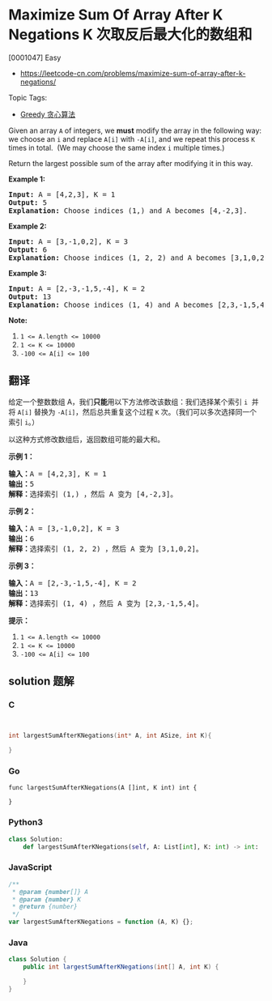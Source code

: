 # Maximize Sum Of Array After K Negations K 次取反后最大化的数组和

[0001047] Easy

- https://leetcode-cn.com/problems/maximize-sum-of-array-after-k-negations/

Topic Tags:

- [Greedy 贪心算法](https://leetcode-cn.com/tag/greedy/)

Given an array `A` of integers, we **must** modify the array in the following way: we choose an `i` and replace `A[i]` with `-A[i]`, and we repeat this process `K` times in total.  (We may choose the same index `i` multiple times.)

Return the largest possible sum of the array after modifying it in this way.

**Example 1:**

<pre><strong>Input: </strong>A = <span id="example-input-1-1">[4,2,3]</span>, K = <span id="example-input-1-2">1</span>
<strong>Output: </strong><span id="example-output-1">5
<strong>Explanation: </strong>Choose indices (1,) and A becomes [4,-2,3].</span>
</pre>

**Example 2:**

<pre><strong>Input: </strong>A = <span id="example-input-2-1">[3,-1,0,2]</span>, K = <span id="example-input-2-2">3</span>
<strong>Output: </strong>6
<span id="example-output-1"><strong>Explanation: </strong>Choose indices (1, 2, 2) and A becomes [3,1,0,2].</span>
</pre>

**Example 3:**

<pre><strong>Input: </strong>A = <span id="example-input-3-1">[2,-3,-1,5,-4]</span>, K = <span id="example-input-3-2">2</span>
<strong>Output: </strong><span id="example-output-3">13
</span><span id="example-output-1"><strong>Explanation: </strong>Choose indices (1, 4) and A becomes [2,3,-1,5,4].</span>
</pre>

**Note:**

1.  `1 <= A.length <= 10000`
2.  `1 <= K <= 10000`
3.  `-100 <= A[i] <= 100`

## 翻译

给定一个整数数组 A，我们**只能**用以下方法修改该数组：我们选择某个索引 `i`  并将 `A[i]` 替换为 `-A[i]`，然后总共重复这个过程 `K` 次。（我们可以多次选择同一个索引 `i`。）

以这种方式修改数组后，返回数组可能的最大和。

**示例 1：**

<pre><strong>输入：</strong>A = [4,2,3], K = 1
<strong>输出：</strong>5
<strong>解释：</strong>选择索引 (1,) ，然后 A 变为 [4,-2,3]。
</pre>

**示例 2：**

<pre><strong>输入：</strong>A = [3,-1,0,2], K = 3
<strong>输出：</strong>6
<strong>解释：</strong>选择索引 (1, 2, 2) ，然后 A 变为 [3,1,0,2]。
</pre>

**示例 3：**

<pre><strong>输入：</strong>A = [2,-3,-1,5,-4], K = 2
<strong>输出：</strong>13
<strong>解释：</strong>选择索引 (1, 4) ，然后 A 变为 [2,3,-1,5,4]。
</pre>

**提示：**

1.  `1 <= A.length <= 10000`
2.  `1 <= K <= 10000`
3.  `-100 <= A[i] <= 100`

## solution 题解

### C

```c


int largestSumAfterKNegations(int* A, int ASize, int K){

}


```

### Go

```golang
func largestSumAfterKNegations(A []int, K int) int {

}
```

### Python3

```python
class Solution:
    def largestSumAfterKNegations(self, A: List[int], K: int) -> int:

```

### JavaScript

```javascript
/**
 * @param {number[]} A
 * @param {number} K
 * @return {number}
 */
var largestSumAfterKNegations = function (A, K) {};
```

### Java

```java
class Solution {
    public int largestSumAfterKNegations(int[] A, int K) {

    }
}
```
